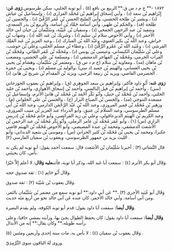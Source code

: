 ١٨٧٢ -** خ م د س ق:** الربيع بن نافع (٥) ، أبو توبة الحلبي، سكن طرسوس.**رَوَى عَن:** إِبْرَاهِيم بْن سعد (د) ، وأبي إسحاق إبراهيم بْن مُحَمَّد الفزاري (د) ، وإسماعيل بْن عياش (د) ، وبشير بْن طلحة الخشني، وأبي المليح الحسن بْن عُمَر الرَّقِّيّ (د) ، والحسين بْن طلحة (قد) ، والحكم بْن ظهير، وأبي أسامة حَمَّاد بْن أسامة، والربيع بْن بدر السعدي، وسَعِيد بْن عبد الرحمن الجمحي (د) ، وسفيان بْن عُيَيْنَة، وسُلَيْمان بْن حيان أبي خالد الأحمر (د) ، وأبي الأَحوص سلام بْن سليم (د) ، وشَرِيك بْن عَبد الله (د) ، وشهاب بْن خراش، وعبد اللَّه بْن بكير الغنوي، وعَبْد الله بْن المبارك (د) ، وعبد العزيز بْن عَبد المَلِك القرشي (د) ، وعُبَيد الله بْن عَمْرو الرَّقِّيّ (د) ، وعطاء بْن مسلم الحلبي، وعلي بْن حوشب، وعلي بْن سُلَيْمان الكيساني، وعيسى بْن يونس (د) ، ومُحَمَّد بْن عُمَر الطائي، ومُحَمَّد بْن الفرات الجرمي، ومُحَمَّد بْن المهاجر الدمشقي (د) ، ومسلمة بْن علي الخشني، ومصعب بْن ماهان (مد) ، ومعاوية بْن سلام (خ م د س ق) ، ومعتمر بْن سُلَيْمان، وهشام بْن يحيى بْن يحيى الغساني، والهيثم بْن حميد (د سي) ،والوليد بْن مسلم (د) ، ويحيى بْن حمزة الحضرمي القاضي، ويزيد بْن ربيعة الرحبي، ويزيد بْن المقدام بْن شريح بْن هانئ (د) .

**رَوَى عَنه:** أَبُو داود فأكثر، وإبراهيم بن سعد الجوهري (ق) ، وإبراهيم بْن يعقوب الجوزجاني (سي) ، وأحمد بْن إبراهيم بْن فيل البالسي، وأحمد بْن إسحاق الأهوازي، وأحمد بْن خليد الحلبي، وأحمد بْن مُحَمَّد بْن حنبل، وأَبُو بَكْر أَحْمَد بْن مُحَمَّد بْن هانئ الأثرم، وإسماعيل بْن مسعدة التنوخي (مد) ، والحسن بْن الصباح البزار (خ) ، والحسن بْن علي الحلواني (م) ، وزهير بْن مُحَمَّد بْن قمير المروزي، وعبد الله بْن عَبْد الرَّحْمَنِ الدارمي، وعبد الله بْن أَبي مسلم الطرسوسي، وعبد السلام بْن عتيق، وأبو الدرداء عبد العزيز بْن منيب المروزي، وعبد الكريم بْن الهيثم الديرعاقولي، وعلي بْن زيد الفرائضي، وأبو حاتم مُحَمَّد بْن إدريس الرازي (س) (١) ، وأبو عُمَر مُحَمَّد بْن عامر الرملي، وأَبُو بَكْر مُحَمَّد بْن عبد الرحمن بْن الأشعث الدمشقي، ومحمد بْن عبدة المصيصي، وأبو الأَحوص مُحَمَّد بْن الهيثم قاضي عكبرا، ومحمد بْن يحيى بْن مُحَمَّد بْن كثير الحراني (س) ، وموسى بْن سَعِيد الدنداني، وأبو الليث يزيد بن جمهور الطرسوسي، ويعقوب بْن سفيان الفارسي (٢) .

قال النَّسَائي (٣) : أخبرنا سُلَيْمان بْن الأشعث قال: سمعت أحمد يقول: أبو توبه لم يكن به بأس، كان يجيئني.

وَقَال أبو بكر الأثرم (٤) : سمعت أبا عَبد الله، وذكر أبا توبه، فأثنى**عليه وَقَال:** لا أعلم إِلاَّ خَيْرًا.

وَقَال أَبُو حَاتِم (١) : ثقة صدوق حجه.

وَقَال يعقوب بْن شَيْبَة (٢) : ثقة صدوق.

وَقَال أبو عُبَيد الأجري (٣) ،** عَن أبي داود:** أبو توبه سمع من معتمر بْن سُلَيْمان بالثغر، ومن أبي أسامة، وأبي خالد الأحمر، كان عنده عَن أبي خالد نحو من أربع مئه حديث.

**وَقَال أيضا:** سمعت أبا داود يقول: قدم أبو توبه الكوفة، ولم يقدم البصرة.

**وَقَال أيضا:** سمعت أبا داود يقول: كان يحفظ الطوال يجئ بها، ورأيته يمشي حافيا، وعلى رأسه طويله،** وكان يقال:** إنه من الأبدال.

وَقَال يعقوب بْن سفيان (٤) : لا بأس به، مات سنة إحدى وأربعين ومئتين (٥) .

وروى لَهُ الباقون سوى التِّرْمِذِيّ.